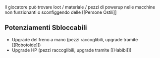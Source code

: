 Il giocatore può trovare loot / materiale / pezzi di powerup nelle macchine non funzionanti
o sconfiggendo delle [[Persone Ostili]]
## Potenziamenti Sbloccabili

-  Upgrade del freno a mano (pezzi raccoglibili, upgrade tramite [[Robotoide]])
-  Upgrade HP (pezzi raccoglibili, upgrade tramite [[Habibi]])